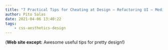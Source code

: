 ```yaml
---
title: "7 Practical Tips for Cheating at Design – Refactoring UI – Medium"
author: Pito Salas
date: 2021-04-06 13:40:22
tags:
    - css-aesthetics-design
---
```



(**Web site except:** Awesome useful tips for pretty design!) 
